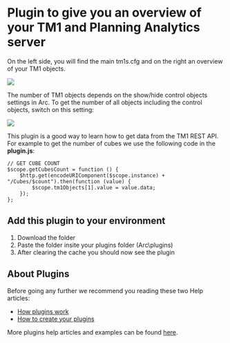 # Plugin to give you an overview of your TM1 and Planning Analytics server

On the left side, you will find the main tm1s.cfg and on the right an overview of your TM1 objects.

<img src="https://s3-ap-southeast-2.amazonaws.com/downloads.cubewise.com/web_assets/arc-pulgins/Overview-list.png" />

The number of TM1 objects depends on the show/hide control objects settings in Arc. To get the number of all objects including the control objects, switch on this setting:

<img src="https://s3-ap-southeast-2.amazonaws.com/downloads.cubewise.com/web_assets/arc-pulgins/instance-overview-hidecontrols.png"/>

This plugin is a good way to learn how to get data from the TM1 REST API. For example to get the number of cubes we use the following code in the **plugin.js**:
```
// GET CUBE COUNT
$scope.getCubesCount = function () {
    $http.get(encodeURIComponent($scope.instance) + "/Cubes/$count").then(function (value) {
        $scope.tm1Objects[1].value = value.data;
    });
};
``` 

## Add this plugin to your environment
1. Download the folder
2. Paste the folder insite your plugins folder (Arc\plugins)
3. After clearing the cache you should now see the plugin

## About Plugins
Before going any further we recommend you reading these two Help articles:
* [How plugins work](https://code.cubewise.com/arc-docs/how-plugins-work)
* [How to create your plugins](https://code.cubewise.com/arc-docs/how-to-create-your-plugins)

More plugins help articles and examples can be found [here](https://code.cubewise.com/arc-plugins).

